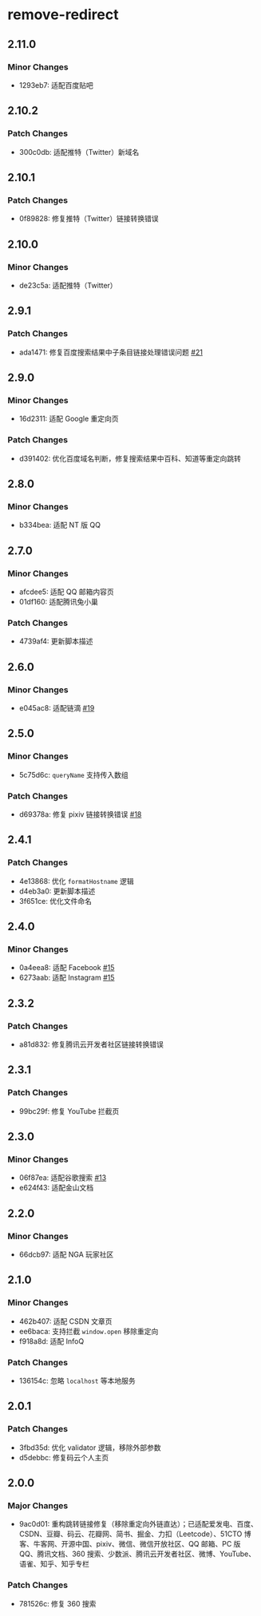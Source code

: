 # remove-redirect

## 2.11.0

### Minor Changes

- 1293eb7: 适配百度贴吧

## 2.10.2

### Patch Changes

- 300c0db: 适配推特（Twitter）新域名

## 2.10.1

### Patch Changes

- 0f89828: 修复推特（Twitter）链接转换错误

## 2.10.0

### Minor Changes

- de23c5a: 适配推特（Twitter）

## 2.9.1

### Patch Changes

- ada1471: 修复百度搜索结果中子条目链接处理错误问题 [#21](https://github.com/maomao1996/tampermonkey-scripts/issues/21)

## 2.9.0

### Minor Changes

- 16d2311: 适配 Google 重定向页

### Patch Changes

- d391402: 优化百度域名判断，修复搜索结果中百科、知道等重定向跳转

## 2.8.0

### Minor Changes

- b334bea: 适配 NT 版 QQ

## 2.7.0

### Minor Changes

- afcdee5: 适配 QQ 邮箱内容页
- 01df160: 适配腾讯兔小巢

### Patch Changes

- 4739af4: 更新脚本描述

## 2.6.0

### Minor Changes

- e045ac8: 适配链滴 [#19](https://github.com/maomao1996/tampermonkey-scripts/issues/19)

## 2.5.0

### Minor Changes

- 5c75d6c: `queryName` 支持传入数组

### Patch Changes

- d69378a: 修复 pixiv 链接转换错误 [#18](https://github.com/maomao1996/tampermonkey-scripts/issues/18)

## 2.4.1

### Patch Changes

- 4e13868: 优化 `formatHostname` 逻辑
- d4eb3a0: 更新脚本描述
- 3f651ce: 优化文件命名

## 2.4.0

### Minor Changes

- 0a4eea8: 适配 Facebook [#15](https://github.com/maomao1996/tampermonkey-scripts/issues/15)
- 6273aab: 适配 Instagram [#15](https://github.com/maomao1996/tampermonkey-scripts/issues/15)

## 2.3.2

### Patch Changes

- a81d832: 修复腾讯云开发者社区链接转换错误

## 2.3.1

### Patch Changes

- 99bc29f: 修复 YouTube 拦截页

## 2.3.0

### Minor Changes

- 06f87ea: 适配谷歌搜索 [#13](https://github.com/maomao1996/tampermonkey-scripts/issues/13)
- e624f43: 适配金山文档

## 2.2.0

### Minor Changes

- 66dcb97: 适配 NGA 玩家社区

## 2.1.0

### Minor Changes

- 462b407: 适配 CSDN 文章页
- ee6baca: 支持拦截 `window.open` 移除重定向
- f918a8d: 适配 InfoQ

### Patch Changes

- 136154c: 忽略 `localhost` 等本地服务

## 2.0.1

### Patch Changes

- 3fbd35d: 优化 validator 逻辑，移除外部参数
- d5debbc: 修复码云个人主页

## 2.0.0

### Major Changes

- 9ac0d01: 重构跳转链接修复（移除重定向外链直达）；已适配爱发电、百度、CSDN、豆瓣、码云、花瓣网、简书、掘金、力扣（Leetcode）、51CTO 博客、牛客网、开源中国、pixiv、微信、微信开放社区、QQ 邮箱、PC 版 QQ、腾讯文档、360 搜索、少数派、腾讯云开发者社区、微博、YouTube、语雀、知乎、知乎专栏

### Patch Changes

- 781526c: 修复 360 搜索
